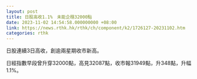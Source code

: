 ```yaml
---
layout: post
title: 日股高收1.1%　未能企穩32000點
date: 2023-11-02 14:54:58.000000000 +08:00
link: https://news.rthk.hk/rthk/ch/component/k2/1726127-20231102.htm
categories: rthk
---
```


日股連續3日高收，創逾兩星期收市新高。

日經指數早段曾升穿32000點，高見32087點，收市報31949點，升348點，升幅1.1%。
